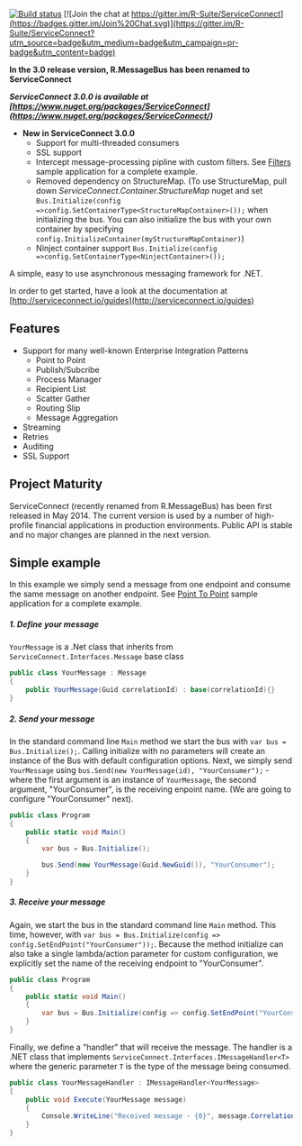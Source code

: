 [![Build status](https://ci.appveyor.com/api/projects/status/0098e0imahh66eb7/branch/master?svg=true)](https://ci.appveyor.com/project/twatson83/r-messagebus/branch/master)
[![Join the chat at https://gitter.im/R-Suite/ServiceConnect](https://badges.gitter.im/Join%20Chat.svg)](https://gitter.im/R-Suite/ServiceConnect?utm_source=badge&utm_medium=badge&utm_campaign=pr-badge&utm_content=badge)

**In the 3.0 release version, R.MessageBus has been renamed to ServiceConnect**

**_ServiceConnect 3.0.0 is available at [https://www.nuget.org/packages/ServiceConnect] (https://www.nuget.org/packages/ServiceConnect/)_**
* **New in ServiceConnect 3.0.0**
    - Support for multi-threaded consumers
    - SSL support
    - Intercept message-processing pipline with custom filters. See [Filters](https://github.com/R-Suite/ServiceConnect/tree/master/samples/Filters) sample application for a complete example.
    - Removed dependency on StructureMap. (To use StructureMap, pull down _ServiceConnect.Container.StructureMap_ nuget and set
     ```Bus.Initialize(config =>config.SetContainerType<StructureMapContainer>());``` when initializing the bus. You can also initialize the bus with your own container by specifying ```config.InitializeContainer(myStructureMapContainer)```)
    - Ninject container support ```Bus.Initialize(config =>config.SetContainerType<NinjectContainer>());```

A simple, easy to use asynchronous messaging framework for .NET.

In order to get started, have a look at the documentation at [http://serviceconnect.io/guides](http://serviceconnect.io/guides)

## Features

* Support for many well-known Enterprise Integration Patterns
    - Point to Point
    - Publish/Subcribe
    - Process Manager
    - Recipient List
    - Scatter Gather
    - Routing Slip
    - Message Aggregation
* Streaming
* Retries
* Auditing
* SSL Support

## Project Maturity
ServiceConnect (recently renamed from R.MessageBus) has been first released in May 2014. The current version is used by a number of high-profile financial applications in production environments. Public API is stable and no major changes are planned in the next version.


## Simple example

In this example we simply send a message from one endpoint and consume the same message on another endpoint.
See [Point To Point](https://github.com/R-Suite/ServiceConnect-CSharp/tree/master/samples/PointToPoint) sample application for a complete example.

##### 1. Define your message

```YourMessage``` is a .Net class that inherits from
```ServiceConnect.Interfaces.Message``` base class

```c#
public class YourMessage : Message
{
    public YourMessage(Guid correlationId) : base(correlationId){}
}
```

##### 2. Send your message

In the standard command line ```Main``` method we start the bus with ```var bus = Bus.Initialize();```. Calling initialize with no parameters will create an instance of the Bus with default configuration options. Next, we simply send ```YourMessage``` using ```bus.Send(new YourMessage(id), "YourConsumer");```  - where the first argument is an instance of ```YourMessage```, the second argument, "YourConsumer", is the receiving enpoint name.  (We are going to configure "YourConsumer" next).

```c#
public class Program
{
    public static void Main()
    {
        var bus = Bus.Initialize();

        bus.Send(new YourMessage(Guid.NewGuid()), "YourConsumer");
    }
}
```

##### 3. Receive your message

Again,  we start the bus in the standard command line ```Main``` method. This time, however, with ```var bus = Bus.Initialize(config => config.SetEndPoint("YourConsumer"));```. Because the method initialize can also take a single lambda/action parameter for custom configuration, we explicitly set the name of the receiving endpoint to "YourConsumer".

```c#
public class Program
{
    public static void Main()
    {
        var bus = Bus.Initialize(config => config.SetEndPoint("YourConsumer"));
    }
}
```

Finally, we define a "handler" that will receive the message. The handler is a .NET class that implements ```ServiceConnect.Interfaces.IMessageHandler<T>``` where the generic parameter ```T``` is the type of the message being consumed.

```c#
public class YourMessageHandler : IMessageHandler<YourMessage>
{
    public void Execute(YourMessage message)
    {
        Console.WriteLine("Received message - {0}", message.CorrelationId);
    }
}
```

